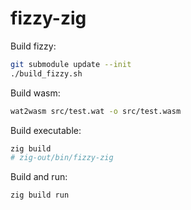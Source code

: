 # fizzy-zig

Build fizzy:

```sh
git submodule update --init
./build_fizzy.sh
```

Build wasm:

```sh
wat2wasm src/test.wat -o src/test.wasm
```

Build executable:

```sh
zig build
# zig-out/bin/fizzy-zig
```

Build and run:

```sh
zig build run
```
